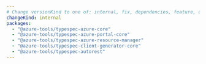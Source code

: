 ```yaml
---
# Change versionKind to one of: internal, fix, dependencies, feature, deprecation, breaking
changeKind: internal
packages:
  - "@azure-tools/typespec-azure-core"
  - "@azure-tools/typespec-azure-portal-core"
  - "@azure-tools/typespec-azure-resource-manager"
  - "@azure-tools/typespec-client-generator-core"
  - "@azure-tools/typespec-autorest"
---
```

